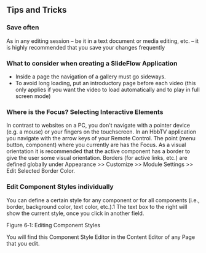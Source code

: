 ## Tips and Tricks
 
### Save often

As in any editing session – be it in a text document or media editing, etc. – it is highly recommended that you save your changes frequently

### What to consider when creating a SlideFlow Application

- Inside a page the navigation of a gallery must go sideways.
- To avoid long loading, put an introductory page before each video (this only applies if you want the video to load automatically and to play in full screen mode)

### Where is the Focus? Selecting Interactive Elements

In contrast to websites on a PC, you don't navigate with a pointer device (e.g. a mouse) or your fingers on the touchscreen. In an HbbTV application you navigate with the arrow keys of your Remote Control. The point (menu button, component) where you currently are has the Focus. As a visual orientation it is recommended that the active component has a border to give the user some visual orientation. Borders (for active links, etc.) are defined globally under Appearance &gt;&gt; Customize &gt;&gt; Module Settings &gt;&gt; Edit Selected Border Color.

### Edit Component Styles individually

You can define a certain style for any component or for all components (i.e., border, background color, text color, etc.).1  The text box to the right will show the current style, once you click in another field.


Figure 6‑1: Editing Component Styles

You will find this Component Style Editor in the Content Editor of any Page that you edit.